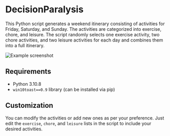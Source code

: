 # DecisionParalysis
  
This Python script generates a weekend itinerary consisting of activities for Friday, Saturday, and Sunday. The activities are categorized into exercise, chore, and leisure. The script randomly selects one exercise activity, two chore activities, and two leisure activities for each day and combines them into a full itinerary.  

![Example screenshot](https://raw.github.com/{ckraft-bot}/{DecisionParalysis}/{main}/{notification_popup.PNG})

  
## Requirements  
  
- Python 3.10.8
- `win10toast==0.9` library (can be installed via pip)  
  
## Customization  
  
You can modify the activities or add new ones as per your preference. Just edit the `exercise`, `chore`, and `leisure` lists in the script to include your desired activities.  
  

